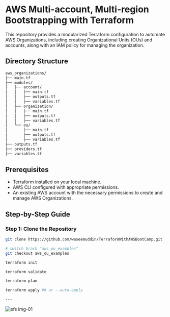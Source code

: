 # AWS Multi-account, Multi-region Bootstrapping with Terraform

This repository provides a modularized Terraform configuration to automate AWS Organizations, including creating Organizational Units (OUs) and accounts, along with an IAM policy for managing the organization.

## Directory Structure

```bash
aws_organizations/
├── main.tf
├── modules/
│   ├── account/
│   │   ├── main.tf
│   │   ├── outputs.tf
│   │   ├── variables.tf
│   ├── organization/
│   │   ├── main.tf
│   │   ├── outputs.tf
│   │   ├── variables.tf
│   └── ou/
│       ├── main.tf
│       ├── outputs.tf
│       ├── variables.tf
├── outputs.tf
├── providers.tf
├── variables.tf

```

## Prerequisites

- Terraform installed on your local machine.
- AWS CLI configured with appropriate permissions.
- An existing AWS account with the necessary permissions to create and manage AWS Organizations.

## Step-by-Step Guide

### Step 1: Clone the Repository

```sh
git clone https://github.com/waseemuddin/TerraformWithAWSBootCamp.git

# switch brach "aws_ou_examples"
git checkout aws_ou_examples

terraform init

terraform validate

terraform plan

terraform apply ## or --auto-apply

---
```

![efs img-01](/images/aws_ou.png)
